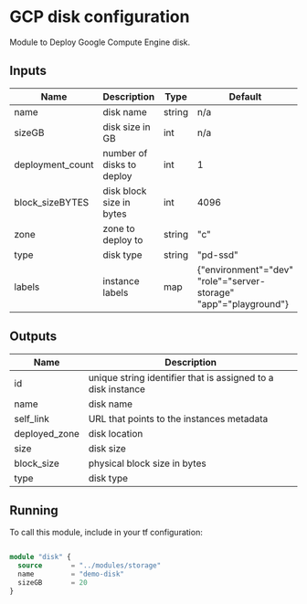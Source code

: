 # GCP disk configuration

 Module to Deploy Google Compute Engine disk.

## Inputs

| Name | Description  | Type | Default | Required |
| ------------ | ------------ | ------------ | ------------ | ------------ |
|  name |  disk name  |  string  |  n/a | yes  |
| sizeGB | disk size in GB | int | n/a | yes |
| deployment_count | number of disks to deploy | int | 1 | no |
| block_sizeBYTES | disk block size in bytes | int | 4096 | no |
| zone | zone to deploy to | string | "c" | no |
| type | disk type | string | "pd-ssd" | no |
| labels | instance labels | map | {"environment"="dev" <br>"role"="server-storage"<br> "app"="playground"}  | no |

## Outputs

| Name  | Description  |
| ------------ | ------------ |
| id |  unique string identifier that is assigned to a disk instance |
| name |  disk name |
| self_link | URL that points to the instances metadata |
| deployed_zone | disk location |
| size | disk size |
| block_size | physical block size in bytes |
| type | disk type |

## Running

To call this module, include in your tf configuration:

```terraform

module "disk" {
  source       = "../modules/storage"
  name         = "demo-disk"
  sizeGB       = 20
}

```

